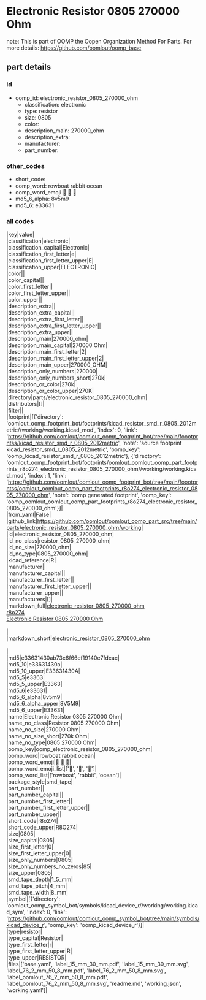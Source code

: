 # Electronic Resistor 0805 270000 Ohm  

note: This is part of OOMP the Oopen Organization Method For Parts. For more details: https://github.com/oomlout/oomp_base

##  part details





### id
* oomp_id: electronic_resistor_0805_270000_ohm
  * classification: electronic
  * type: resistor
  * size: 0805
  * color: 
  * description_main: 270000_ohm
  * description_extra: 
  * manufacturer: 
  * part_number: 

### other_codes
* short_code: 
* oomp_word: rowboat rabbit ocean
* oomp_word_emoji :rowboat: :rabbit: :ocean:
* md5_6_alpha: 8v5m9
* md5_6: e33631

### all codes 
|key|value|  
|classification|electronic|  
|classification_capital|Electronic|  
|classification_first_letter|e|  
|classification_first_letter_upper|E|  
|classification_upper|ELECTRONIC|  
|color||  
|color_capital||  
|color_first_letter||  
|color_first_letter_upper||  
|color_upper||  
|description_extra||  
|description_extra_capital||  
|description_extra_first_letter||  
|description_extra_first_letter_upper||  
|description_extra_upper||  
|description_main|270000_ohm|  
|description_main_capital|270000 Ohm|  
|description_main_first_letter|2|  
|description_main_first_letter_upper|2|  
|description_main_upper|270000_OHM|  
|description_only_numbers|270000|  
|description_only_numbers_short|270k|  
|description_or_color|270k|  
|description_or_color_upper|270K|  
|directory|parts/electronic_resistor_0805_270000_ohm|  
|distributors|[]|  
|filter||  
|footprint|[{'directory': 'oomlout_oomp_footprint_bot/footprints/kicad_resistor_smd_r_0805_2012metric//working/working.kicad_mod', 'index': 0, 'link': 'https://github.com/oomlout/oomlout_oomp_footprint_bot/tree/main/foootprntss/kicad_resistor_smd_r_0805_2012metric', 'note': 'source footprint kicad_resistor_smd_r_0805_2012metric', 'oomp_key': 'oomp_kicad_resistor_smd_r_0805_2012metric'}, {'directory': 'oomlout_oomp_footprint_bot/footprints/oomlout_oomlout_oomp_part_footprints_r8o274_electronic_resistor_0805_270000_ohm//working/working.kicad_mod', 'index': 1, 'link': 'https://github.com/oomlout/oomlout_oomp_footprint_bot/tree/main/foootprntss/oomlout_oomlout_oomp_part_footprints_r8o274_electronic_resistor_0805_270000_ohm', 'note': 'oomp generated footprint', 'oomp_key': 'oomp_oomlout_oomlout_oomp_part_footprints_r8o274_electronic_resistor_0805_270000_ohm'}]|  
|from_yaml|False|  
|github_link|https://github.com/oomlout/oomlout_oomp_part_src/tree/main/parts/electronic_resistor_0805_270000_ohm/working|  
|id|electronic_resistor_0805_270000_ohm|  
|id_no_class|resistor_0805_270000_ohm|  
|id_no_size|270000_ohm|  
|id_no_type|0805_270000_ohm|  
|kicad_reference|R|  
|manufacturer||  
|manufacturer_capital||  
|manufacturer_first_letter||  
|manufacturer_first_letter_upper||  
|manufacturer_upper||  
|manufacturers|[]|  
|markdown_full|[electronic_resistor_0805_270000_ohm](https://github.com/oomlout/oomlout_oomp_part_src/tree/main/parts/electronic_resistor_0805_270000_ohm/working)<br>[r8o274](https://github.com/oomlout/oomlout_oomp_part_src/tree/main/parts/electronic_resistor_0805_270000_ohm/working)<br>[Electronic Resistor 0805 270000 Ohm](https://github.com/oomlout/oomlout_oomp_part_src/tree/main/parts/electronic_resistor_0805_270000_ohm/working)<br><br>|  
|markdown_short|[electronic_resistor_0805_270000_ohm](https://github.com/oomlout/oomlout_oomp_part_src/tree/main/parts/electronic_resistor_0805_270000_ohm/working)<br><br>|  
|md5|e33631430ab73c6f66ef19140e7fdcac|  
|md5_10|e33631430a|  
|md5_10_upper|E33631430A|  
|md5_5|e3363|  
|md5_5_upper|E3363|  
|md5_6|e33631|  
|md5_6_alpha|8v5m9|  
|md5_6_alpha_upper|8V5M9|  
|md5_6_upper|E33631|  
|name|Electronic Resistor 0805 270000 Ohm|  
|name_no_class|Resistor 0805 270000 Ohm|  
|name_no_size|270000 Ohm|  
|name_no_size_short|270k Ohm|  
|name_no_type|0805 270000 Ohm|  
|oomp_key|oomp_electronic_resistor_0805_270000_ohm|  
|oomp_word|rowboat rabbit ocean|  
|oomp_word_emoji|:rowboat: :rabbit: :ocean:|  
|oomp_word_emoji_list|[':rowboat:', ':rabbit:', ':ocean:']|  
|oomp_word_list|['rowboat', 'rabbit', 'ocean']|  
|package_style|smd_tape|  
|part_number||  
|part_number_capital||  
|part_number_first_letter||  
|part_number_first_letter_upper||  
|part_number_upper||  
|short_code|r8o274|  
|short_code_upper|R8O274|  
|size|0805|  
|size_capital|0805|  
|size_first_letter|0|  
|size_first_letter_upper|0|  
|size_only_numbers|0805|  
|size_only_numbers_no_zeros|85|  
|size_upper|0805|  
|smd_tape_depth|1_5_mm|  
|smd_tape_pitch|4_mm|  
|smd_tape_width|8_mm|  
|symbol|[{'directory': 'oomlout_oomp_symbol_bot/symbols/kicad_device_r//working/working.kicad_sym', 'index': 0, 'link': 'https://github.com/oomlout/oomlout_oomp_symbol_bot/tree/main/symbols/kicad_device_r', 'oomp_key': 'oomp_kicad_device_r'}]|  
|type|resistor|  
|type_capital|Resistor|  
|type_first_letter|r|  
|type_first_letter_upper|R|  
|type_upper|RESISTOR|  
|files|['base.yaml', 'label_15_mm_30_mm.pdf', 'label_15_mm_30_mm.svg', 'label_76_2_mm_50_8_mm.pdf', 'label_76_2_mm_50_8_mm.svg', 'label_oomlout_76_2_mm_50_8_mm.pdf', 'label_oomlout_76_2_mm_50_8_mm.svg', 'readme.md', 'working.json', 'working.yaml']|  
